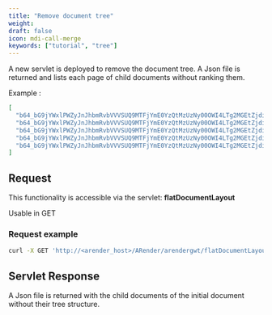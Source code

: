 ```yaml
---
title: "Remove document tree"
weight: 
draft: false
icon: mdi-call-merge
keywords: ["tutorial", "tree"]
---
```


A new servlet is deployed to remove the document tree.
A Json file is returned and lists each page of child documents without ranking them.

Example : 
``` json
[
  "b64_bG9jYWxlPWZyJnJhbmRvbVVVSUQ9MTFjYmE0YzQtMzUzNy00OWI4LTg2MGEtZjdiNjU4NzU3MjJj/1/1/1/1|0|612.0",
  "b64_bG9jYWxlPWZyJnJhbmRvbVVVSUQ9MTFjYmE0YzQtMzUzNy00OWI4LTg2MGEtZjdiNjU4NzU3MjJj/1/1/1/2|0|612.0",
  "b64_bG9jYWxlPWZyJnJhbmRvbVVVSUQ9MTFjYmE0YzQtMzUzNy00OWI4LTg2MGEtZjdiNjU4NzU3MjJj/1/2|0|612.0",
  "b64_bG9jYWxlPWZyJnJhbmRvbVVVSUQ9MTFjYmE0YzQtMzUzNy00OWI4LTg2MGEtZjdiNjU4NzU3MjJj/1/3|0|841.0",
  "b64_bG9jYWxlPWZyJnJhbmRvbVVVSUQ9MTFjYmE0YzQtMzUzNy00OWI4LTg2MGEtZjdiNjU4NzU3MjJj/1/3|1|595.0"
]
```

## Request 

This functionality is accessible via the servlet: **flatDocumentLayout**

Usable in GET


### Request example

``` bash
curl -X GET 'http://<arender_host>/ARender/arendergwt/flatDocumentLayout?uuid=docuuid'
```

## Servlet Response

A Json file is returned with the child documents of the initial document without their tree structure.